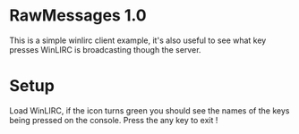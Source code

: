 RawMessages 1.0
===============

This is a simple winlirc client example, it's also useful to see what key presses WinLIRC is broadcasting
though the server.


Setup
=====

Load WinLIRC, if the icon turns green you should see the names of the keys being pressed on the console.
Press the any key to exit !